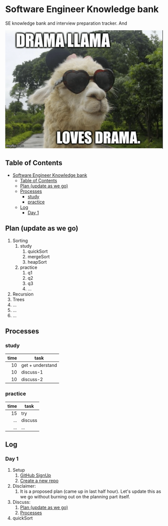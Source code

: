 # Software Engineer Knowledge bank

SE knowledge bank and interview preparation tracker. And

![dramaLlama](/resources/images/dramaLlama.png)

## Table of Contents

- [Software Engineer Knowledge bank](#software-engineer-knowledge-bank)
  - [Table of Contents](#table-of-contents)
  - [Plan (update as we go)](#plan-update-as-we-go)
  - [Processes](#processes)
    - [study](#study)
    - [practice](#practice)
  - [Log](#log)
    - [Day 1](#day-1)

## Plan (update as we go)

1. Sorting
   1. study
      1. quickSort
      2. mergeSort
      3. heapSort
   2. practice
      1. q1
      2. q2
      3. q3
      4. ...
2. Recursion
3. Trees
4. ...
5. ...
6. ...

## Processes

### study

| time | task             |
| ---: | ---------------- |
|   10 | get + understand |
|   10 | discuss-1        |
|   10 | discuss-2        |

### practice

| time | task    |
| ---: | ------- |
|   15 | try     |
|  ... | discuss |
|  ... | ...     |

## Log

### Day 1

1. Setup
   1. [GitHub SignUp](https://github.com/join?source=header-home)
   2. [Create a new repo](https://github.com/new)
2. Disclaimer:
   1. It is a proposed plan (came up in last half hour). Let's update this as we go without burning out on the planning part itself.
3. Discuss:
   1. [Plan (update as we go)](#plan-update-as-we-go)
   2. [Processes](#processes)
4. quickSort
